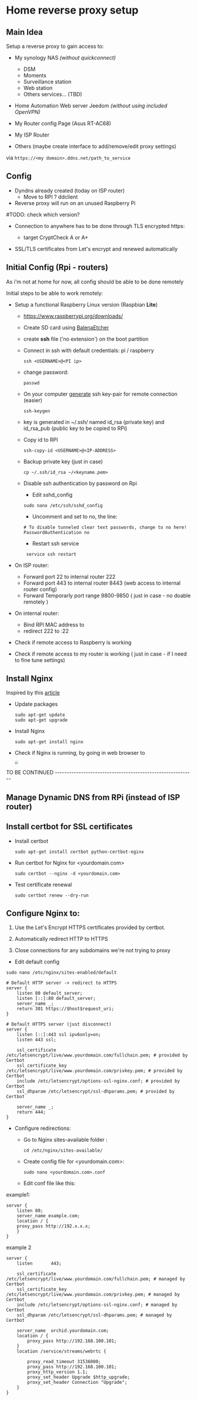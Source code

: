 # Home reverse proxy setup

## Main Idea

Setup a reverse proxy to gain access to: 

- My synology NAS *(without quickconnect)*
  - DSM
  - Moments
  - Surveillance station
  - Web station
  - Others services... (TBD)

- Home Automation Web server Jeedom *(without using included OpenVPN)*
- My Router config Page (Asus RT-AC68)
- My ISP Router
- Others (maybe create interface to add/remove/edit proxy settings)

via `https://<my domain>.ddns.net/path_to_service`

## Config

- Dyndns already created (today on ISP router)
  - Move to RPI ? ddclient
- Reverse proxy will run on an unused Raspberry Pi

#TODO: check which version?

- Connection to anywhere has to be done through TLS encrypted https: 
  - target CryptCheck A or A+

- SSL/TLS certificates from Let's encrypt and renewed automatically

## Initial Config (Rpi - routers)

As i'm not at home for now, all config should be able to be done remotely

Initial steps to be able to work remotely:

- Setup a functional Raspberry Linux version (Raspbian **Lite**)
  - https://www.raspberrypi.org/downloads/ 
  
  - Create SD card using [BalenaEtcher](https://www.balena.io/etcher/)
  
  - create **ssh** file ('no extension') on the boot partition
  
  - Connect in ssh with default credentials: pi / raspberry 
  
    ```
    ssh <USERNAME>@<PI ip>
    ```
  
  - change password: 
  
    ```
    passwd
    ```
  
  - On your computer [generate](https://www.raspberrypi.org/documentation/remote-access/ssh/passwordless.md) ssh key-pair for remote connection (easier) 
  
    ```
    ssh-keygen
    ```
  
  -  key is generated in ~/.ssh/ named id_rsa (private key) and id_rsa_pub (public key to be copied to RPi)
  
  -  Copy id to RPI
  
     ```
     ssh-copy-id <USERNAME>@<IP-ADDRESS>
     ```
  
  -  Backup private key (just in case)
  
     ```
     cp ~/.ssh/id_rsa ~/<keyname.pem>
     ```
  
  - Disable ssh authentication by password on Rpi
  
    -  Edit sshd_config
  
    ```
    sudo nano /etc/ssh/sshd_config
    ```
  
    - Uncomment and set to no, the line:
  
    ```
    # To disable tunneled clear text passwords, change to no here!
    PasswordAuthentication no
    ```
  
    -  Restart ssh service
  
    ```
     service ssh restart
    ```
  
- On ISP router:
  
  - Forward port 22 to internal router 222
  - Forward port 443 to internal router 8443  (web access to internal router config)
  - Forward Temporarly port range 9800-9850 ( just in case - no doable remotely )
  
- On internal router:
  
  - Bind RPI MAC address to <RPI IP> 
  - redirect 222 to <RPI IP>:22

- Check if remote access to Raspberry is working

- Check if remote access to my router is working ( just in case - if I need to fine tune settings)

## Install Nginx

Inspired by this [article](https://engineerworkshop.com/2019/01/16/setup-an-nginx-reverse-proxy-on-a-raspberry-pi-or-any-other-debian-os/)

- Update packages

  ```
  sudo apt-get update
  sudo apt-get upgrade
  ```

- Install Nginx

  ```
  sudo apt-get install nginx
  ```

- Check if Nginx is running, by going in web browser to <local RPI IP>

  <img src="Nginx_running.png" style="zoom:50%;" />

TO BE CONTINUED -----------------------------------------------------------

## Manage Dynamic DNS from RPi (instead of ISP router)





## Install certbot for SSL certificates

- Install certbot

  ```
  sudo apt-get install certbot python-certbot-nginx
  ```

- Run certbot for Nginx for <yourdomain.com>

  ```
  sudo certbot --nginx -d <yourdomain.com>
  ```

- Test certificate renewal

  ```
  sudo certbot renew --dry-run
  ```

## Configure Nginx to:

1. Use the Let's Encrypt HTTPS certificates provided by certbot.

2. Automatically redirect HTTP to HTTPS

3. Close connections for any subdomains we're not trying to proxy



- Edit default config

```
sudo nano /etc/nginx/sites-enabled/default 
```

 

```
# Default HTTP server -> redirect to HTTPS
server {
    listen 80 default_server;
    listen [::]:80 default_server;
    server_name _;
    return 301 https://$host$request_uri;
}

# Default HTTPS server (just disconnect)
server {
    listen [::]:443 ssl ipv6only=on; 
    listen 443 ssl; 

    ssl_certificate /etc/letsencrypt/live/www.yourdomain.com/fullchain.pem; # provided by Certbot
    ssl_certificate_key /etc/letsencrypt/live/www.yourdomain.com/privkey.pem; # provided by Certbot
    include /etc/letsencrypt/options-ssl-nginx.conf; # provided by Certbot
    ssl_dhparam /etc/letsencrypt/ssl-dhparams.pem; # provided by Certbot

    server_name _;
    return 444;
}
```



- Configure redirections:

  - Go to  Nginx sites-available folder :

    ```
    cd /etc/nginx/sites-available/
    ```

  - Create config file for <yourdomain.com>:

    ```
    sudo nano <yourdomain.com>.conf
    ```

  - Edit conf file like this:

example1:

```
server {
	listen 80;
	server_name example.com;
	location / {
	proxy_pass http://192.x.x.x;
	}
}
```

example 2

```
server {
    listen       443;

    ssl_certificate /etc/letsencrypt/live/www.yourdomain.com/fullchain.pem; # managed by Certbot
    ssl_certificate_key /etc/letsencrypt/live/www.yourdomain.com/privkey.pem; # managed by Certbot
    include /etc/letsencrypt/options-ssl-nginx.conf; # managed by Certbot
    ssl_dhparam /etc/letsencrypt/ssl-dhparams.pem; # managed by Certbot

    server_name  orchid.yourdomain.com;
    location / {
        proxy_pass http://192.168.100.101;
    }
    location /service/streams/webrtc {

        proxy_read_timeout 31536000;
        proxy_pass http://192.168.100.101;
        proxy_http_version 1.1;
        proxy_set_header Upgrade $http_upgrade;
        proxy_set_header Connection "Upgrade";
    }
}
```



## 